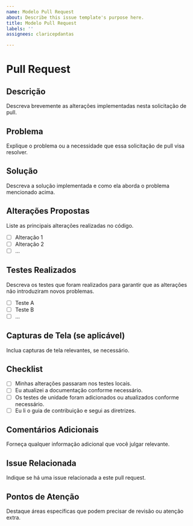 ```yaml
---
name: Modelo Pull Request
about: Describe this issue template's purpose here.
title: Modelo Pull Request
labels: ''
assignees: claricepdantas

---
```


# Pull Request

## Descrição

Descreva brevemente as alterações implementadas nesta solicitação de pull.

## Problema

Explique o problema ou a necessidade que essa solicitação de pull visa resolver.

## Solução

Descreva a solução implementada e como ela aborda o problema mencionado acima.

## Alterações Propostas

Liste as principais alterações realizadas no código.

- [ ] Alteração 1
- [ ] Alteração 2
- [ ] ...

## Testes Realizados

Descreva os testes que foram realizados para garantir que as alterações não introduziram novos problemas.

- [ ] Teste A
- [ ] Teste B
- [ ] ...

## Capturas de Tela (se aplicável)

Inclua capturas de tela relevantes, se necessário.

## Checklist

- [ ] Minhas alterações passaram nos testes locais.
- [ ] Eu atualizei a documentação conforme necessário.
- [ ] Os testes de unidade foram adicionados ou atualizados conforme necessário.
- [ ] Eu li o guia de contribuição e segui as diretrizes.

## Comentários Adicionais

Forneça qualquer informação adicional que você julgar relevante.

## Issue Relacionada

Indique se há uma issue relacionada a este pull request.

## Pontos de Atenção

Destaque áreas específicas que podem precisar de revisão ou atenção extra.